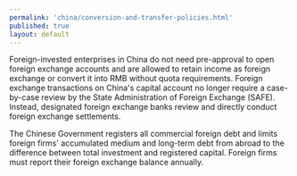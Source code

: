 ```yaml
---
permalink: 'china/conversion-and-transfer-policies.html'
published: true
layout: default
---
```

Foreign-invested enterprises in China do not need pre-approval to open foreign exchange accounts and are allowed to retain income as foreign exchange or convert it into RMB without quota requirements. Foreign exchange transactions on China's capital account no longer require a case-by-case review by the State Administration of Foreign Exchange (SAFE). Instead, designated foreign exchange banks review and directly conduct foreign exchange settlements.

The Chinese Government registers all commercial foreign debt and limits foreign firms' accumulated medium and long-term debt from abroad to the difference between total investment and registered capital. Foreign firms must report their foreign exchange balance annually.
